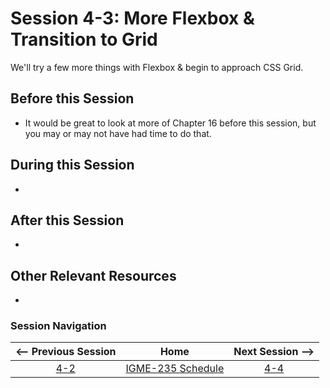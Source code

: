 # Session 4-3: More Flexbox & Transition to Grid

We'll try a few more things with Flexbox & begin to approach CSS Grid.

## Before this Session
- It would be great to look at more of Chapter 16 before this session, but you may or may not have had time to do that.

## During this Session
- 

## After this Session
- 

## Other Relevant Resources
- 

### Session Navigation

| <-- Previous Session |               Home                  | Next Session --> |
|:--------------------:|:-----------------------------------:|:----------------:|
|  [4-2](4-2.md)       | [IGME-235 Schedule](../schedule.md) |   [4-4](4-4.md)  |
